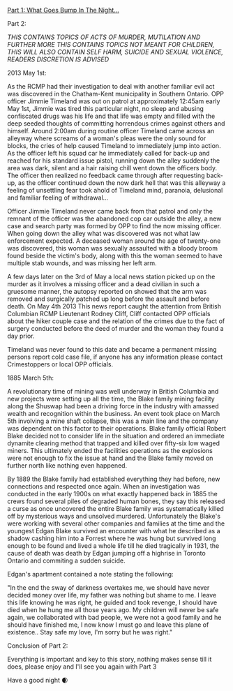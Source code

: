 [Part 1: What Goes Bump In The Night...](https://www.reddit.com/r/nosleep/s/lGsrkBc6eI)

Part 2:

*THIS CONTAINS TOPICS OF ACTS OF MURDER, MUTILATION AND FURTHER MORE THIS CONTAINS TOPICS NOT MEANT FOR CHILDREN, THIS WILL ALSO CONTAIN SELF HARM, SUICIDE AND SEXUAL VIOLENCE, READERS DISCRETION IS ADVISED*

2013 May 1st:

As the RCMP had their investigation to deal with another familiar evil act was discovered in the Chatham-Kent municipality in Southern Ontario. OPP officer Jimmie Timeland was out on patrol at approximately 12:45am early May 1st, Jimmie was tired this particular night, no sleep and abusing confiscated drugs was his life and that life was empty and filled with the deep seeded thoughts of committing horrendous crimes against others and himself. Around 2:00am during routine officer Timeland came across an alleyway where screams of a woman's pleas were the only sound for blocks, the cries of help caused Timeland to immediately jump into action. As the officer left his squad car he immediately called for back-up and reached for his standard issue pistol, running down the alley suddenly the area was dark, silent and a hair raising chill went down the officers body. The officer then realized no feedback came through after requesting back-up, as the officer continued down the now dark hell that was this alleyway a feeling of unsettling fear took ahold of Timeland mind, paranoia, delusional and familiar feeling of withdrawal...

Officer Jimmie Timeland never came back from that patrol and only the remnant of the officer was the abandoned cop car outside the alley, a new case and search party was formed by OPP to find the now missing officer. When going down the alley what was discovered was not what law enforcement expected. A deceased woman around the age of twenty-one was discovered, this woman was sexually assaulted with a bloody broom found beside the victim's body, along with this the woman seemed to have multiple stab wounds, and was missing her left arm. 

A few days later on the 3rd of May a local news station picked up on the murder as it involves a missing officer and a dead civilian in such a gruesome manner, the autopsy reported on showed that the arm was removed and surgically patched up long before the assault and before death. On May 4th 2013 This news report caught the attention from British Columbian RCMP Lieutenant Rodney Cliff, Cliff contacted OPP officials about the hiker couple case and the relation of the crimes due to the fact of surgery conducted before the deed of murder and the woman they found a day prior.

Timeland was never found to this date and became a permanent missing persons report cold case file, if anyone has any information please contact Crimestoppers or local OPP officials.

1885 March 5th:

A revolutionary time of mining was well underway in British Columbia and new projects were setting up all the time, the Blake family mining facility along the Shuswap had been a driving force in the industry with amassed wealth and recognition within the business. An event took place on March 5th involving a mine shaft collapse, this was a main line and the company was dependent on this factor to their operations. Blake family official Robert Blake decided not to consider life in the situation and ordered an immediate dynamite clearing method that trapped and killed over fifty-six low waged miners. This ultimately ended the facilities operations as the explosions were not enough to fix the issue at hand and the Blake family moved on further north like nothing even happened.

By 1889 the Blake family had established everything they had before, new connections and respected once again. When an investigation was conducted in the early 1900s on what exactly happened back in 1885 the crews found several piles of degraded human bones, they say this released a curse as once uncovered the entire Blake family was systematically killed off by mysterious ways and unsolved murdered. Unfortunately the Blake's were working with several other companies and families at the time and the youngest Edgan Blake survived an encounter with what he described as a shadow cashing him into a Forrest where he was hung but survived long enough to be found and lived a whole life till he died tragically in 1931, the cause of death was death by Edgan jumping off a highrise in Toronto Ontario and commiting a sudden suicide.

Edgan's apartment contained a note stating the following:

"In the end the sway of darkness overtakes me, we should have never decided money over life, my father was nothing but shame to me. I leave this life knowing he was right, he guided and took revenge, I should have died when he hung me all those years ago. My children will never be safe again, we collaborated with bad people, we were not a good family and he should have finished me, I now know I must go and leave this plane of existence.. Stay safe my love, I'm sorry but he was right."

Conclusion of Part 2:

Everything is important and key to this story, nothing makes sense till it does, please enjoy and I'll see you again with Part 3

Have a good night 🌒